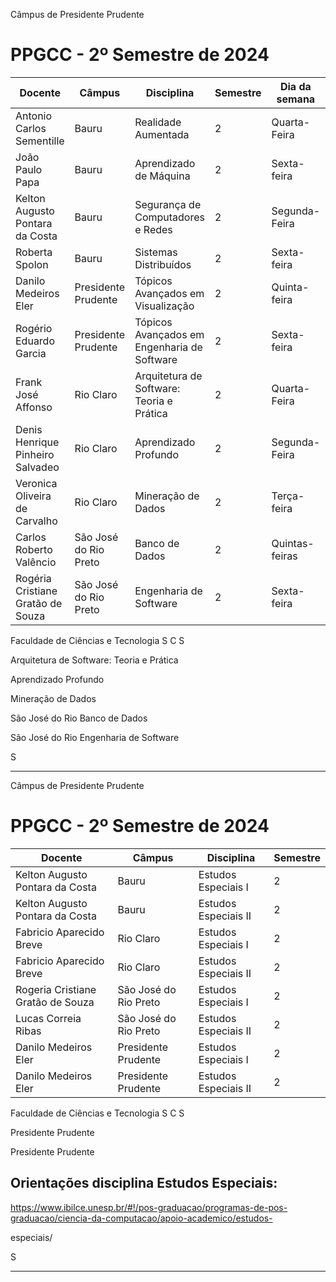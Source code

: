 Câmpus de Presidente Prudente

# PPGCC - 2º Semestre de 2024

|Docente|Câmpus|Disciplina|Semestre|Dia da semana|Horário|Modalidade (Videoconferência/Presencial)|
|---|---|---|---|---|---|---|
|Antonio Carlos Sementille|Bauru|Realidade Aumentada|2|Quarta-Feira|14-18|Presencial|
|João Paulo Papa|Bauru|Aprendizado de Máquina|2|Sexta-feira|9-12|Presencial - Sala 6A|
|Kelton Augusto Pontara da Costa|Bauru|Segurança de Computadores e Redes|2|Segunda-Feira|19-23|Presencial|
|Roberta Spolon|Bauru|Sistemas Distribuídos|2|Sexta-feira|8-12|Videoconferência|
|Danilo Medeiros Eler|Presidente Prudente|Tópicos Avançados em Visualização|2|Quinta-feira|14-18|Videoconferência|
|Rogério Eduardo Garcia|Presidente Prudente|Tópicos Avançados em Engenharia de Software|2|Sexta-feira|14-18|Videoconferência|
|Frank José Affonso|Rio Claro|Arquitetura de Software: Teoria e Prática|2|Quarta-Feira|14-18|Videoconferência|
|Denis Henrique Pinheiro Salvadeo|Rio Claro|Aprendizado Profundo|2|Segunda-Feira|8-12|Videoconferência|
|Veronica Oliveira de Carvalho|Rio Claro|Mineração de Dados|2|Terça-feira|8-12|Videoconferência|
|Carlos Roberto Valêncio|São José do Rio Preto|Banco de Dados|2|Quintas-feiras|8-12|Videoconferência|
|Rogéria Cristiane Gratão de Souza|São José do Rio Preto|Engenharia de Software|2|Sexta-feira|8-12|Videoconferência|



Faculdade de Ciências e Tecnologia
S C S


Arquitetura de Software:
Teoria e Prática

Aprendizado Profundo

Mineração de Dados

São José do Rio
Banco de Dados

São José do Rio
Engenharia de Software

S


-----

Câmpus de Presidente Prudente

# PPGCC - 2º Semestre de 2024

|Docente|Câmpus|Disciplina|Semestre|
|---|---|---|---|
|Kelton Augusto Pontara da Costa|Bauru|Estudos Especiais I|2|
|Kelton Augusto Pontara da Costa|Bauru|Estudos Especiais II|2|
|Fabricio Aparecido Breve|Rio Claro|Estudos Especiais I|2|
|Fabricio Aparecido Breve|Rio Claro|Estudos Especiais II|2|
|Rogeria Cristiane Gratão de Souza|São José do Rio Preto|Estudos Especiais I|2|
|Lucas Correia Ribas|São José do Rio Preto|Estudos Especiais II|2|
|Danilo Medeiros Eler|Presidente Prudente|Estudos Especiais I|2|
|Danilo Medeiros Eler|Presidente Prudente|Estudos Especiais II|2|



Faculdade de Ciências e Tecnologia
S C S


Presidente Prudente

Presidente Prudente

## Orientações disciplina Estudos Especiais: 

 https://www.ibilce.unesp.br/#!/pos-graduacao/programas-de-pos-graduacao/ciencia-da-computacao/apoio-academico/estudos-

 especiais/

S


-----

